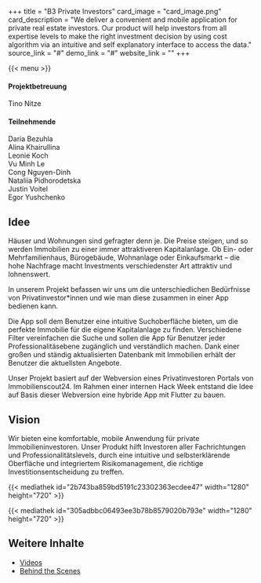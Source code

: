 +++
title = "B3 Private Investors"
card_image = "card_image.png"
card_description = "We deliver a convenient and mobile application for private real estate investors.  Our product will help investors from all expertise levels to make the right investment decision by using cost algorithm via an intuitive and self explanatory interface to access the data."
source_link = "#"
demo_link = "#"
website_link = ""
+++

{{< menu >}}

#### Projektbetreuung

Tino Nitze

#### Teilnehmende

Daria Bezuhla  
Alina Khairullina  
Leonie Koch  
Vu Minh Le  
Cong Nguyen-Dinh  
Nataliia Pidhorodetska  
Justin Voitel  
Egor Yushchenko

## Idee

Häuser und Wohnungen sind gefragter denn je. Die Preise steigen, und so werden Immobilien zu einer immer attraktiveren Kapitalanlage. Ob Ein- oder Mehrfamilienhaus, Bürogebäude, Wohnanlage oder Einkaufsmarkt – die hohe Nachfrage macht Investments verschiedenster Art attraktiv und lohnenswert.

In unserem Projekt befassen wir uns um die unterschiedlichen Bedürfnisse von Privatinvestor\*innen und wie man diese zusammen in einer App bedienen kann.

Die App soll dem Benutzer eine intuitive Suchoberfläche bieten, um die perfekte Immobilie für die eigene Kapitalanlage zu finden. Verschiedene Filter vereinfachen die Suche und sollen die App für Benutzer jeder Professionalitäsebene zugänglich und verständlich machen. Dank einer großen und ständig aktualisierten Datenbank mit Immobilien erhält der Benutzer die aktuellsten Angebote.

Unser Projekt basiert auf der Webversion eines Privatinvestoren Portals von Immobilienscout24. Im Rahmen einer internen Hack Week entstand die Idee auf Basis dieser Webversion eine hybride App mit Flutter zu bauen.

## Vision

Wir bieten eine komfortable, mobile Anwendung für private Immobilieninvestoren. Unser Produkt hilft Investoren aller Fachrichtungen und Professionalitätslevels, durch eine intuitive und selbsterklärende Oberfläche und integriertem Risikomanagement, die richtige Investitionsentscheidung zu treffen.

{{< mediathek id="2b743ba859bd5191c23302363ecdee47" width="1280" height="720" >}}

{{< mediathek id="305adbbc06493ee3b78b8579020b793e" width="1280" height="720" >}}

## Weitere Inhalte

- [Videos](_videos)
- [Behind the Scenes](_team)
